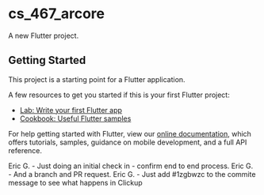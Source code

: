 # cs_467_arcore

A new Flutter project.

## Getting Started

This project is a starting point for a Flutter application.

A few resources to get you started if this is your first Flutter project:

- [Lab: Write your first Flutter app](https://flutter.dev/docs/get-started/codelab)
- [Cookbook: Useful Flutter samples](https://flutter.dev/docs/cookbook)

For help getting started with Flutter, view our
[online documentation](https://flutter.dev/docs), which offers tutorials,
samples, guidance on mobile development, and a full API reference.

Eric G.  - Just doing an initial check in - confirm end to end process.
Eric G.  - And a branch and PR request.
Eric G. - Just add #1zgbwzc to the commite message to see what happens in Clickup